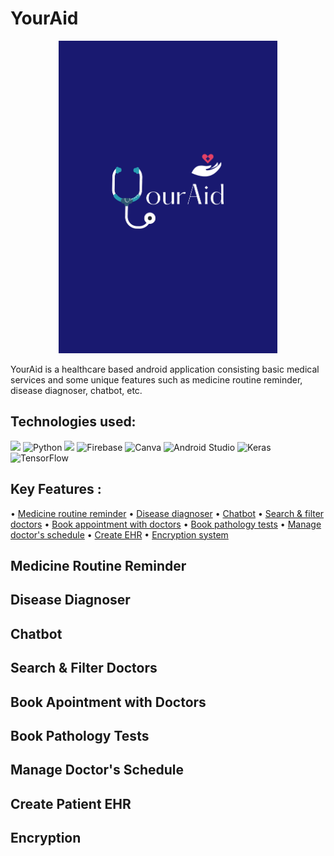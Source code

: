 # YourAid

<p align="center">
<img src="https://github.com/Kingsman-Service/YourAid/blob/main/yourAid.png"
width="350" 
     height="500">
</p>

YourAid is a healthcare based android application consisting basic medical services and some unique features such as medicine routine reminder, disease diagnoser, chatbot, etc. 

## Technologies used:

<img src="https://img.shields.io/badge/Java-ED8B00?style=for-the-badge&logo=java&logoColor=white"/> ![Python](https://img.shields.io/badge/python-3670A0?style=for-the-badge&logo=python&logoColor=ffdd54) <img src="https://img.shields.io/badge/SQLite-07405E?style=for-the-badge&logo=sqlite&logoColor=white"/> ![Firebase](https://img.shields.io/badge/firebase-%23039BE5.svg?style=for-the-badge&logo=firebase) ![Canva](https://img.shields.io/badge/Canva-%2300C4CC.svg?style=for-the-badge&logo=Canva&logoColor=white) ![Android Studio](https://img.shields.io/badge/Android%20Studio-3DDC84.svg?style=for-the-badge&logo=android-studio&logoColor=white) ![Keras](https://img.shields.io/badge/Keras-%23D00000.svg?style=for-the-badge&logo=Keras&logoColor=white) ![TensorFlow](https://img.shields.io/badge/TensorFlow-%23FF6F00.svg?style=for-the-badge&logo=TensorFlow&logoColor=white) 

## Key Features :

• [Medicine routine reminder](https://github.com/Kingsman-Service/YourAid#medicine-routine-reminder) • [Disease diagnoser](https://github.com/Kingsman-Service/YourAid#disease-diagnoser) • [Chatbot](https://github.com/Kingsman-Service/YourAid#chatbot) • [Search & filter doctors](https://github.com/Kingsman-Service/YourAid#search--filter-doctors) • [Book appointment with doctors](https://github.com/Kingsman-Service/YourAid#book-apointment-with-doctors) • [Book pathology tests](https://github.com/Kingsman-Service/YourAid#book-pathology-tests) • [Manage doctor's schedule](https://github.com/Kingsman-Service/YourAid#manage-doctors-schedule) • [Create EHR](https://github.com/Kingsman-Service/YourAid#create-patient-ehr) • [Encryption system](https://github.com/Kingsman-Service/YourAid#encryption)

## Medicine Routine Reminder

## Disease Diagnoser

## Chatbot

## Search & Filter Doctors

## Book Apointment with Doctors

## Book Pathology Tests

## Manage Doctor's Schedule

## Create Patient EHR

## Encryption
